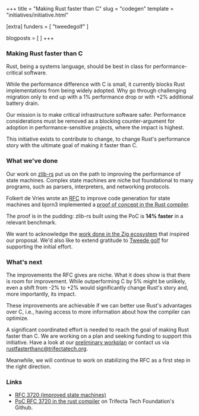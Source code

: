 +++
title = "Making Rust faster than C"
slug = "codegen"
template = "initiatives/initiative.html"

[extra]
funders = [
    "tweedegolf"
]

blogposts = [
]
+++

### Making Rust faster than C

Rust, being a systems language, should be best in class for performance-critical software. 

While the performance difference with C is small, it currently blocks Rust implementations from being widely adopted. Why go through challenging migration only to end up with a 1% performance drop or with +2% additional battery drain.

Our mission is to make critical infrastructure software safer. Performance considerations must be removed as a blocking counter-argument for adoption in performance-sensitive projects, where the impact is highest.

This initiative exists to contribute to change, to change Rust's performance story with the ultimate goal of making it faster than C.

### What we've done

Our work on [zlib-rs](/initiatives/data-compression/) put us on the path to improving the performance of state machines. Complex state machines are niche but foundational to many programs, such as parsers, interpreters, and networking protocols.

Folkert de Vries wrote an [RFC](https://github.com/rust-lang/rfcs/pull/3720) to improve code generation for state machines and bjorn3 implemented a [proof of concept in the Rust compiler](https://github.com/trifectatechfoundation/rust/tree/labeled-match).

The proof is in the pudding: zlib-rs built using the PoC is **14% faster** in a relevant benchmark.

We want to acknowledge the [work done in the Zig ecosystem](https://github.com/ziglang/zig/pull/21257) that inspired our proposal. We'd also like to extend gratitude to [Tweede golf](https://tweedegolf.nl) for supporting the initial effort.

### What's next

The improvements the RFC gives are niche. What it does show is that there is room for improvement. While outperforming C by 5% might be unlikely, even a shift from -2% to +2% would significantly change Rust's story and, more importantly, its impact.

These improvements are achievable if we can better use Rust's advantages over C, i.e., having access to more information about how the compiler can optimize.

A significant coordinated effort is needed to reach the goal of making Rust faster than C. We are working on a plan and seeking funding to support this initiative. Have a look at our [preliminary workplan](/initiatives/workplans/codegen/) or contact us via [rustfasterthanc@trifectatech.org](mailto:rustfasterthanc@trifectatech.org).

Meanwhile, we will continue to work on stabilizing the RFC as a first step in the right direction.

### Links

- [RFC 3720 (improved state machines)](https://github.com/rust-lang/rfcs/pull/3720)
- [PoC RFC 3720 in the rust compiler](https://github.com/trifectatechfoundation/rust/tree/labeled-match) on Trifecta Tech Foundation's Github.



